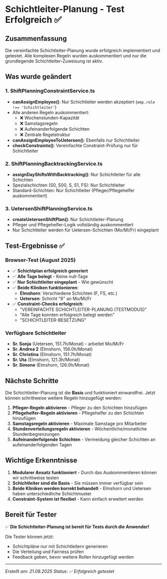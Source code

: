 # Schichtleiter-Planung - Test Erfolgreich ✅

## Zusammenfassung
Die vereinfachte Schichtleiter-Planung wurde erfolgreich implementiert und getestet. Alle komplexen Regeln wurden auskommentiert und nur die grundlegende Schichtleiter-Zuweisung ist aktiv.

## Was wurde geändert

### 1. ShiftPlanningConstraintService.ts
- **canAssignEmployee()**: Nur Schichtleiter werden akzeptiert (`emp.role !== 'Schichtleiter'`)
- Alle anderen Regeln auskommentiert:
  - ❌ Wochenstunden-Kapazität
  - ❌ Samstagsregeln  
  - ❌ Aufeinanderfolgende Schichten
  - ❌ Zentrale Regelstruktur
- **canAssignEmployeeToUetersen()**: Ebenfalls nur Schichtleiter
- **checkConstraints()**: Vereinfachte Constraint-Prüfung nur für Schichtleiter

### 2. ShiftPlanningBacktrackingService.ts
- **assignDayShiftsWithBacktracking()**: Nur Schichtleiter für alle Schichten
- Spezialschichten (S0, S00, S, S1, FS): Nur Schichtleiter
- Standard-Schichten: Nur Schichtleiter (Pfleger/Pflegehelfer auskommentiert)

### 3. UetersenShiftPlanningService.ts
- **createUetersenShiftPlan()**: Nur Schichtleiter-Planung
- Pfleger und Pflegehelfer-Logik vollständig auskommentiert
- Nur Schichtleiter werden für Uetersen-Schichten (Mo/Mi/Fr) eingeplant

## Test-Ergebnisse ✅

### Browser-Test (August 2025)
- ✅ **Schichtplan erfolgreich generiert**
- ✅ **Alle Tage belegt** - Keine null-Tage
- ✅ **Nur Schichtleiter eingeplant** - Wie gewünscht
- ✅ **Beide Kliniken funktionieren**:
  - **Elmshorn**: Verschiedene Schichten (F, FS, etc.)
  - **Uetersen**: Schicht "6" an Mo/Mi/Fr
- ✅ **Constraint-Checks erfolgreich**:
  - "VEREINFACHTE SCHICHTLEITER-PLANUNG (TESTMODUS)"
  - "Alle Tage konnten erfolgreich belegt werden"
  - "SCHICHTLEITER-BESETZUNG"

### Verfügbare Schichtleiter
- **Sr. Sonja** (Uetersen, 151.7h/Monat) - arbeitet Mo/Mi/Fr
- **Sr. Andrea 2** (Elmshorn, 156.0h/Monat) 
- **Sr. Christina** (Elmshorn, 151.7h/Monat)
- **Sr. Uta** (Elmshorn, 121.3h/Monat)
- **Sr. Simone** (Elmshorn, 126.0h/Monat)

## Nächste Schritte

Die Schichtleiter-Planung ist die **Basis** und funktioniert einwandfrei. Jetzt können schrittweise weitere Regeln hinzugefügt werden:

1. **Pfleger-Regeln aktivieren** - Pfleger zu den Schichten hinzufügen
2. **Pflegehelfer-Regeln aktivieren** - Pflegehelfer zu den Schichten hinzufügen  
3. **Samstagsregeln aktivieren** - Maximale Samstage pro Mitarbeiter
4. **Stundenverteilungsregeln aktivieren** - Wöchentliche/monatliche Stundenbegrenzungen
5. **Aufeinanderfolgende Schichten** - Vermeidung gleicher Schichten an aufeinanderfolgenden Tagen

## Wichtige Erkenntnisse

1. **Modularer Ansatz funktioniert** - Durch das Auskommentieren können wir schrittweise testen
2. **Schichtleiter sind die Basis** - Sie müssen immer verfügbar sein
3. **Beide Kliniken werden korrekt behandelt** - Elmshorn und Uetersen haben unterschiedliche Schichtmuster
4. **Constraint-System ist flexibel** - Kann einfach erweitert werden

## Bereit für Tester

✅ **Die Schichtleiter-Planung ist bereit für Tests durch die Anwender!**

Die Tester können jetzt:
- Schichtpläne nur mit Schichtleitern generieren
- Die Verteilung und Fairness prüfen
- Feedback geben, bevor weitere Rollen hinzugefügt werden

---
*Erstellt am: 21.08.2025*
*Status: ✅ Erfolgreich getestet*